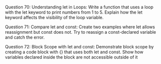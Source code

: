 Question 70: Understanding let in Loops: Write a function that uses a loop with the let keyword to print numbers from 1 to 5. Explain how the let keyword affects the visibility of the loop variable.

Question 71: Compare let and const: Create two examples where let allows reassignment but const does not. Try to reassign a const-declared variable and catch the error.

Question 72: Block Scope with let and const: Demonstrate block scope by creating a code block with {} that uses both let and const. Show how variables declared inside the block are not accessible outside of it